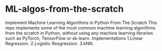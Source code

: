 # ML-algos-from-the-scratch
Implement Machine Learning Algorithms in Python From The Scratch
This repo implements some of the most common machine learning algorithms from the scratch in Python, without using any machine learning libraries such as PyTorch, TensorFlow or sk-learn.
Implementations
1.Linear Regression.
2.Logistic Resgression.
3.kNN.
